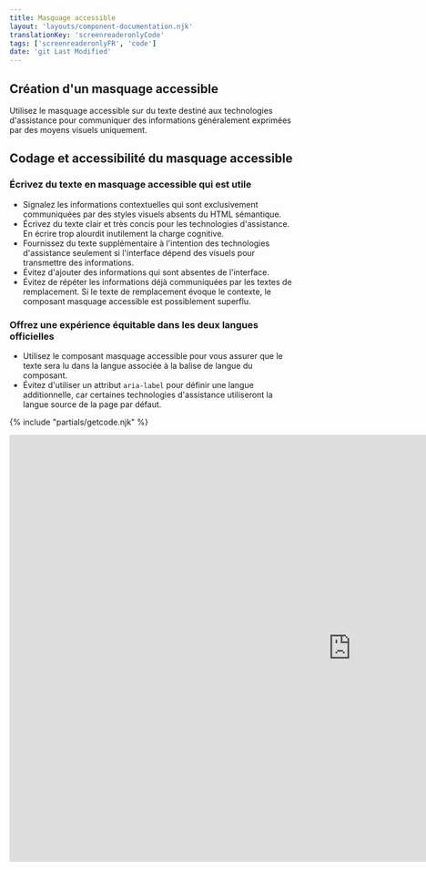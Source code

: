 ```yaml
---
title: Masquage accessible
layout: 'layouts/component-documentation.njk'
translationKey: 'screenreaderonlyCode'
tags: ['screenreaderonlyFR', 'code']
date: 'git Last Modified'
---
```


## Création d'un masquage accessible

Utilisez le masquage accessible sur du texte destiné aux technologies d'assistance pour communiquer des informations généralement exprimées par des moyens visuels uniquement.

## Codage et accessibilité du masquage accessible

### Écrivez du texte en masquage accessible qui est utile

- Signalez les informations contextuelles qui sont exclusivement communiquées par des styles visuels absents du HTML sémantique.
- Écrivez du texte clair et très concis pour les technologies d'assistance. En écrire trop alourdit inutilement la charge cognitive.
- Fournissez du texte supplémentaire à l'intention des technologies d'assistance seulement si l'interface dépend des visuels pour transmettre des informations.
- Évitez d'ajouter des informations qui sont absentes de l'interface.
- Évitez de répéter les informations déjà communiquées par les textes de remplacement. Si le texte de remplacement évoque le contexte, le composant masquage accessible est possiblement superflu.

### Offrez une expérience équitable dans les deux langues officielles

- Utilisez le composant masquage accessible pour vous assurer que le texte sera lu dans la langue associée à la balise de langue du composant.
- Évitez d'utiliser un attribut `aria-label` pour définir une langue additionnelle, car certaines technologies d'assistance utiliseront la langue source de la page par défaut.

{% include "partials/getcode.njk" %}

<iframe
  title="Survol des propriétés et des évènements relatifs à gcds-sr-only."
  src="https://cds-snc.github.io/gcds-components/iframe.html?viewMode=docs&demo=true&singleStory=true&id=components-screen-reader-only--events-properties&lang=fr"
  width="1200"
  height="750"
  style="display: block; margin: 0 auto;"
  frameBorder="0"
  allow="clipboard-write"
></iframe>
